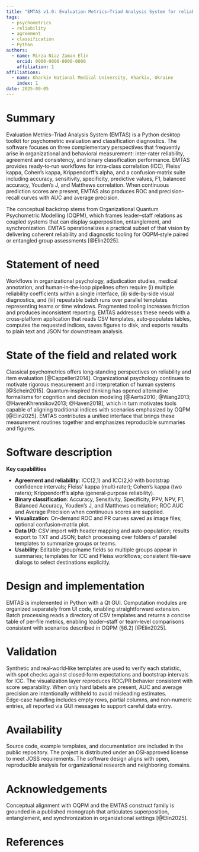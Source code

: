 ```yaml
---
title: "EMTAS v1.0: Evaluation Metrics–Triad Analysis System for reliability and binary classification"
tags:
  - psychometrics
  - reliability
  - agreement
  - classification
  - Python
authors:
  - name: Mirza Niaz Zaman Elin
    orcid: 0000-0000-0000-0000
    affiliation: 1
affiliations:
  - name: Kharkiv National Medical University, Kharkiv, Ukraine
    index: 1
date: 2025-09-05
---
```


# Summary

Evaluation Metrics–Triad Analysis System (EMTAS) is a Python desktop toolkit for psychometric evaluation and classification diagnostics. The software focuses on three complementary perspectives that frequently arise in organizational and behavioral measurement: inter‑rater reliability, agreement and consistency, and binary classification performance. EMTAS provides ready‑to‑run workflows for intra‑class correlation (ICC), Fleiss’ kappa, Cohen’s kappa, Krippendorff’s alpha, and a confusion‑matrix suite including accuracy, sensitivity, specificity, predictive values, F1, balanced accuracy, Youden’s J, and Matthews correlation. When continuous prediction scores are present, EMTAS also produces ROC and precision–recall curves with AUC and average precision.

The conceptual backdrop stems from Organizational Quantum Psychometric Modelling (OQPM), which frames leader–staff relations as coupled systems that can display superposition, entanglement, and synchronization. EMTAS operationalizes a practical subset of that vision by delivering coherent reliability and diagnostic tooling for OQPM‑style paired or entangled group assessments [@Elin2025].

# Statement of need

Workflows in organizational psychology, adjudication studies, medical annotation, and human‑in‑the‑loop pipelines often require (i) multiple reliability coefficients within a single interface, (ii) side‑by‑side visual diagnostics, and (iii) repeatable batch runs over parallel templates representing teams or time windows. Fragmented tooling increases friction and produces inconsistent reporting. EMTAS addresses these needs with a cross‑platform application that reads CSV templates, auto‑populates tables, computes the requested indices, saves figures to disk, and exports results to plain text and JSON for downstream analysis.

# State of the field and related work

Classical psychometrics offers long‑standing perspectives on reliability and item evaluation [@Cappelleri2014]. Organizational psychology continues to motivate rigorous measurement and interpretation of human systems [@Schein2015]. Quantum‑inspired thinking has opened alternative formalisms for cognition and decision modeling [@Aerts2010; @Wang2013; @HavenKhrennikov2013; @Haven2018], which in turn motivates tools capable of aligning traditional indices with scenarios emphasized by OQPM [@Elin2025]. EMTAS contributes a unified interface that brings these measurement routines together and emphasizes reproducible summaries and figures.

# Software description

**Key capabilities**

* **Agreement and reliability**: ICC(2,1) and ICC(2,k) with bootstrap confidence intervals; Fleiss’ kappa (multi‑rater); Cohen’s kappa (two raters); Krippendorff’s alpha (general‑purpose reliability).
* **Binary classification**: Accuracy, Sensitivity, Specificity, PPV, NPV, F1, Balanced Accuracy, Youden’s J, and Matthews correlation; ROC AUC and Average Precision when continuous scores are supplied.
* **Visualization**: On‑demand ROC and PR curves saved as image files; optional confusion‑matrix plot.
* **Data I/O**: CSV import with header mapping and auto‑population; results export to TXT and JSON; batch processing over folders of parallel templates to summarize groups or teams.
* **Usability**: Editable group/name fields so multiple groups appear in summaries; templates for ICC and Fleiss workflows; consistent file‑save dialogs to select destinations explicitly.

# Design and implementation

EMTAS is implemented in Python with a Qt GUI. Computation modules are organized separately from UI code, enabling straightforward extension. Batch processing reads a directory of CSV templates and returns a concise table of per‑file metrics, enabling leader–staff or team‑level comparisons consistent with scenarios described in OQPM (§6.2) [@Elin2025].

# Validation

Synthetic and real‑world‑like templates are used to verify each statistic, with spot checks against closed‑form expectations and bootstrap intervals for ICC. The visualization layer reproduces ROC/PR behavior consistent with score separability. When only hard labels are present, AUC and average precision are intentionally withheld to avoid misleading estimates. Edge‑case handling includes empty rows, partial columns, and non‑numeric entries, all reported via GUI messages to support careful data entry.

# Availability

Source code, example templates, and documentation are included in the public repository. The project is distributed under an OSI‑approved license to meet JOSS requirements. The software design aligns with open, reproducible analysis for organizational research and neighboring domains.

# Acknowledgements

Conceptual alignment with OQPM and the EMTAS construct family is grounded in a published monograph that articulates superposition, entanglement, and synchronization in organizational settings [@Elin2025].

# References

